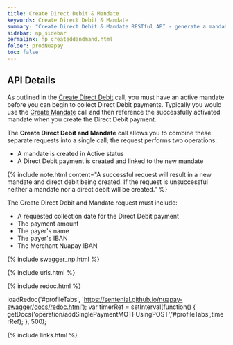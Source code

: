```yaml
---
title: Create Direct Debit & Mandate
keywords: Create Direct Debit & Mandate
summary: "Create Direct Debit & Mandate RESTful API - generate a mandate and a payment in a single API call."
sidebar: np_sidebar
permalink: np_createddandmand.html
folder: prodNuapay
toc: false
---
```


## API Details

As outlined in the <a href= "np_createdirectdebit.html"> Create Direct Debit</a> call, you must have an active mandate before you can begin to collect Direct Debit payments. Typically you would use the <a href="np_createmandate.html">Create Mandate</a> call and then reference the successfully activated mandate when you create the Direct Debit payment.

The <b>Create Direct Debit and Mandate</b> call allows you to combine these separate requests into a single call; the request performs two operations:

* A mandate is created in Active status
* A Direct Debit payment is created and linked to the new mandate


{% include note.html content="A successful request will result in a new mandate and direct debit being created. If the request is unsuccessful neither a mandate nor a direct debit will be created." %}


The Create Direct Debit and Mandate request must include:

* A requested collection date for the Direct Debit payment
* The payment amount
* The payer's name
* The payer's IBAN
* The Merchant Nuapay IBAN

{% include swagger_np.html %}

{% include urls.html %}


<ul id="profileTabs" class="nav nav-tabs">
    
   
</ul>
   
{% include redoc.html %}
   
loadRedoc('#profileTabs', 'https://sentenial.github.io/nuapay-swagger/docs/redoc.html');
var timerRef = setInterval(function() { getDocs('operation/addSinglePaymentMOTFUsingPOST','#profileTabs',timerRef); }, 500);


</script>


<div id="mydiv"></div>
</div>
</div>


{% include links.html %}
